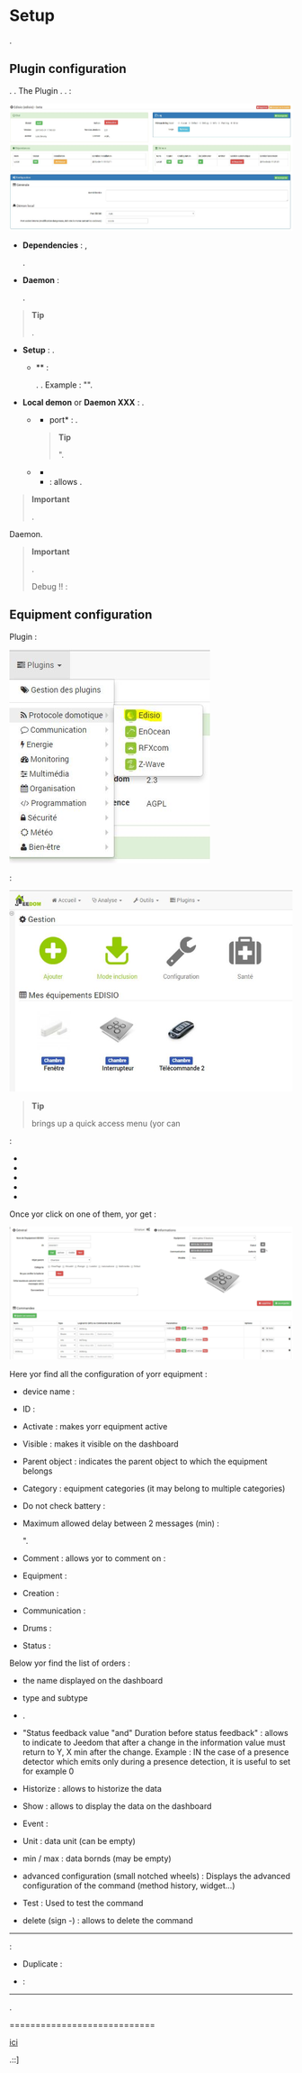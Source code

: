 

Setup 
=============


.

Plugin configuration 
-----------------------


. . The Plugin
.
. 
 :

![edisio1](../images/edisio1.JPG)

-   **Dependencies** : ,
    
    .

-   **Daemon** : 
    
    .

> **Tip**
>
> 
> .

-   **Setup** : 
    .

    -   ** : 
        
        . 
        . Example : "".

-   **Local demon** or **Daemon XXX** : 
    .

    -   * port* : 
        .

        > **Tip**
        >
        > 
        > ".

    -   *
        * : allows
        .

> **Important**
>
> .



Daemon.

> **Important**
>
> . 
> 
> Debug !! :

Equipment configuration 
-----------------------------


Plugin :

![edisio10](../images/edisio10.JPG)


 :

![edisio2](../images/edisio2.JPG)

> **Tip**
>
> 
> brings up a quick access menu (yor can
> 

 :

-   

-   

-   

-   
    

-   

Once yor click on one of them, yor get :

![edisio3](../images/edisio3.JPG)

Here yor find all the configuration of yorr equipment :

-    device name : 

-   ID : 

-   Activate : makes yorr equipment active

-   Visible : makes it visible on the dashboard

-   Parent object : indicates the parent object to which the equipment belongs

-   Category : equipment categories (it may belong to
    multiple categories)

-   Do not check battery : 
    
    
    

-   Maximum allowed delay between 2 messages (min) : 
    
    ". 
    
    

-   Comment : allows yor to comment on
     : 

-   Equipment : 
    
    

-   Creation : 

-   Communication : 
    

-   Drums : 

-   Status : 

Below yor find the list of orders :

-   the name displayed on the dashboard

-   type and subtype

-   
    . 
    
    

-   "Status feedback value "and" Duration before status feedback" : allows
    to indicate to Jeedom that after a change in the information
    value must return to Y, X min after the change. Example : IN
    the case of a presence detector which emits only during a
    presence detection, it is useful to set for example 0
    
    
    

-   Historize : allows to historize the data

-   Show : allows to display the data on the dashboard

-   Event : 
    

-   Unit : data unit (can be empty)

-   min / max : data bornds (may be empty)

-   advanced configuration (small notched wheels) : Displays
    the advanced configuration of the command (method
    history, widget…)

-   Test : Used to test the command

-   delete (sign -) : allows to delete the command

 
------------------------------------


 :

-   Duplicate : 

-    : 
    

 
--------------------------------




.

 
============================


[ici](https://jeedom.fr/doc/documentation/edisio-modules/fr_FR/doc-edisio-modules-equipement.compatible.html)

.::]

